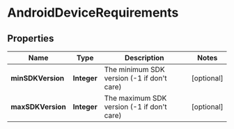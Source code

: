 # AndroidDeviceRequirements

## Properties
Name | Type | Description | Notes
------------ | ------------- | ------------- | -------------
**minSDKVersion** | **Integer** | The minimum SDK version (-1 if don&#x27;t care) |  [optional]
**maxSDKVersion** | **Integer** | The maximum SDK version (-1 if don&#x27;t care) |  [optional]
